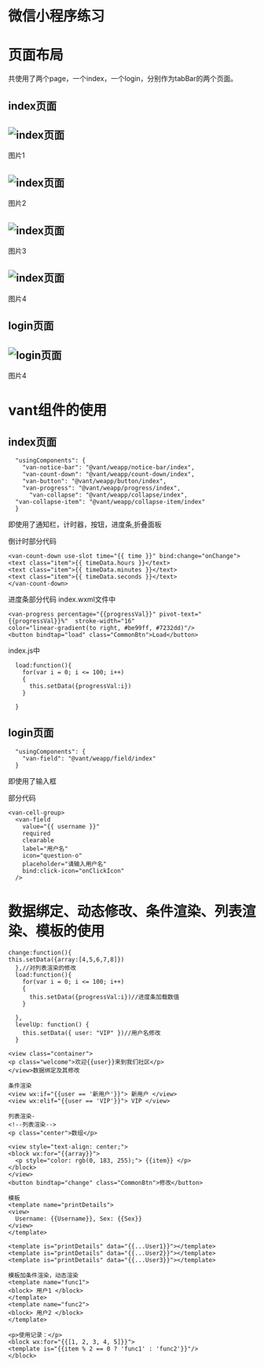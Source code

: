 # 微信小程序练习
# 页面布局

共使用了两个page，一个index，一个login，分别作为tabBar的两个页面。
## index页面
![index页面](images/5.jpg)
---------
图片1

![index页面](images/6.jpg)
---------
图片2


![index页面](images/4.jpg)
---------
图片3


![index页面](images/7.jpg)
---------
图片4

## login页面
![login页面](images/3.jpg)
---------
图片4

# vant组件的使用
## index页面
```
  "usingComponents": {
    "van-notice-bar": "@vant/weapp/notice-bar/index",
    "van-count-down": "@vant/weapp/count-down/index",
    "van-button": "@vant/weapp/button/index",
    "van-progress": "@vant/weapp/progress/index",
      "van-collapse": "@vant/weapp/collapse/index",
  "van-collapse-item": "@vant/weapp/collapse-item/index"
  }
  ```
  即使用了通知栏，计时器，按钮，进度条,折叠面板

  倒计时部分代码
  ```
<van-count-down use-slot time="{{ time }}" bind:change="onChange">
  <text class="item">{{ timeData.hours }}</text>
  <text class="item">{{ timeData.minutes }}</text>
  <text class="item">{{ timeData.seconds }}</text>
</van-count-down>
  ```
进度条部分代码
index.wxml文件中
  ```
  <van-progress percentage="{{progressVal}}" pivot-text="{{progressVal}}%"  stroke-width="16" 
  color="linear-gradient(to right, #be99ff, #7232dd)"/>
<button bindtap="load" class="CommonBtn">Load</button>
  ```
index.js中
```
  load:function(){
    for(var i = 0; i <= 100; i++)
    {
      this.setData({progressVal:i})
    }
    
  }
```

## login页面
```
  "usingComponents": {
    "van-field": "@vant/weapp/field/index"
  }
```
即使用了输入框

部分代码
```
<van-cell-group>
  <van-field
    value="{{ username }}"
    required
    clearable
    label="用户名"
    icon="question-o"
    placeholder="请输入用户名"
    bind:click-icon="onClickIcon"
  />
```

# 数据绑定、动态修改、条件渲染、列表渲染、模板的使用
```
change:function(){
this.setData({array:[4,5,6,7,8]})
  },//对列表渲染的修改
  load:function(){
    for(var i = 0; i <= 100; i++)
    {
      this.setData({progressVal:i})//进度条加载数值
    }
    
  },
  levelUp: function() {
    this.setData({ user: "VIP" })//用户名修改
  }
  ```
  ```
  <view class="container">
 <p class="welcome">欢迎{{user}}来到我们社区</p>
</view>数据绑定及其修改

条件渲染
<view wx:if="{{user == '新用户'}}"> 新用户 </view>
<view wx:elif="{{user == 'VIP'}}"> VIP </view>

列表渲染-
<!--列表渲染-->
<p class="center">数组</p>

<view style="text-align: center;">
<block wx:for="{{array}}"> 
    <p style="color: rgb(0, 183, 255);"> {{item}} </p>
</block>
</view>
<button bindtap="change" class="CommonBtn">修改</button>

模板
<template name="printDetails">
  <view>
    Username: {{Username}}, Sex: {{Sex}}
  </view>
</template>

<template is="printDetails" data="{{...User1}}"></template>
<template is="printDetails" data="{{...User2}}"></template>
<template is="printDetails" data="{{...User3}}"></template>

模板加条件渲染，动态渲染
<template name="func1">
  <block> 用户1 </block>
</template>
<template name="func2">
  <block> 用户2 </block>
</template>

<p>使用记录：</p>
<block wx:for="{{[1, 2, 3, 4, 5]}}">
  <template is="{{item % 2 == 0 ? 'func1' : 'func2'}}"/>
</block>
  ```